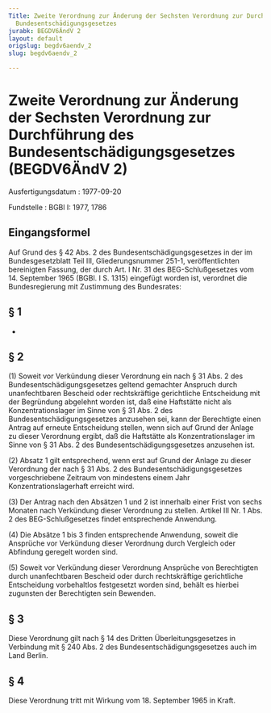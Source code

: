```yaml
---
Title: Zweite Verordnung zur Änderung der Sechsten Verordnung zur Durchführung des
  Bundesentschädigungsgesetzes
jurabk: BEGDV6ÄndV 2
layout: default
origslug: begdv6aendv_2
slug: begdv6aendv_2

---
```


# Zweite Verordnung zur Änderung der Sechsten Verordnung zur Durchführung des Bundesentschädigungsgesetzes (BEGDV6ÄndV 2)

Ausfertigungsdatum
:   1977-09-20

Fundstelle
:   BGBl I: 1977, 1786



## Eingangsformel

Auf Grund des § 42 Abs. 2 des Bundesentschädigungsgesetzes in der im
Bundesgesetzblatt Teil III, Gliederungsnummer 251-1, veröffentlichten
bereinigten Fassung, der durch Art. I Nr. 31 des BEG-Schlußgesetzes
vom 14. September 1965 (BGBl. I S. 1315) eingefügt worden ist,
verordnet die Bundesregierung mit Zustimmung des Bundesrates:


## § 1

-


## § 2

(1) Soweit vor Verkündung dieser Verordnung ein nach § 31 Abs. 2 des
Bundesentschädigungsgesetzes geltend gemachter Anspruch durch
unanfechtbaren Bescheid oder rechtskräftige gerichtliche Entscheidung
mit der Begründung abgelehnt worden ist, daß eine Haftstätte nicht als
Konzentrationslager im Sinne von § 31 Abs. 2 des
Bundesentschädigungsgesetzes anzusehen sei, kann der Berechtigte einen
Antrag auf erneute Entscheidung stellen, wenn sich auf Grund der
Anlage zu dieser Verordnung ergibt, daß die Haftstätte als
Konzentrationslager im Sinne von § 31 Abs. 2 des
Bundesentschädigungsgesetzes anzusehen ist.

(2) Absatz 1 gilt entsprechend, wenn erst auf Grund der Anlage zu
dieser Verordnung der nach § 31 Abs. 2 des
Bundesentschädigungsgesetzes vorgeschriebene Zeitraum von mindestens
einem Jahr Konzentrationslagerhaft erreicht wird.

(3) Der Antrag nach den Absätzen 1 und 2 ist innerhalb einer Frist von
sechs Monaten nach Verkündung dieser Verordnung zu stellen. Artikel
III Nr. 1 Abs. 2 des BEG-Schlußgesetzes findet entsprechende
Anwendung.

(4) Die Absätze 1 bis 3 finden entsprechende Anwendung, soweit die
Ansprüche vor Verkündung dieser Verordnung durch Vergleich oder
Abfindung geregelt worden sind.

(5) Soweit vor Verkündung dieser Verordnung Ansprüche von Berechtigten
durch unanfechtbaren Bescheid oder durch rechtskräftige gerichtliche
Entscheidung vorbehaltlos festgesetzt worden sind, behält es hierbei
zugunsten der Berechtigten sein Bewenden.


## § 3

Diese Verordnung gilt nach § 14 des Dritten Überleitungsgesetzes in
Verbindung mit § 240 Abs. 2 des Bundesentschädigungsgesetzes auch im
Land Berlin.


## § 4

Diese Verordnung tritt mit Wirkung vom 18. September 1965 in Kraft.

